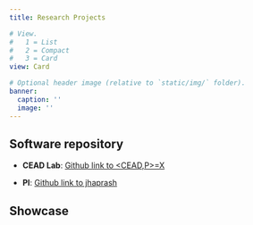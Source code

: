 ```yaml
---
title: Research Projects

# View.
#   1 = List
#   2 = Compact
#   3 = Card
view: Card

# Optional header image (relative to `static/img/` folder).
banner:
  caption: ''
  image: ''
---
```


## Software repository

- **CEAD Lab**: [Github link to <CEAD,P>=X](https://github.com/CEADpx)

- **PI**: [Github link to jhaprash](https://github.com/prashjha)

## Showcase